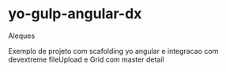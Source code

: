 # yo-gulp-angular-dx

Aleques

Exemplo de projeto com scafolding yo angular e integracao com devextreme fileUpload e Grid com master detail
